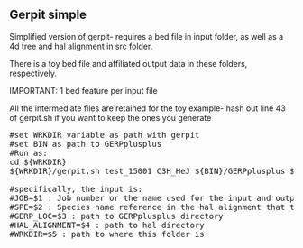 ## Gerpit simple

Simplified version of gerpit- requires a bed file in input folder, as well as a 4d tree and hal alignment in src folder.

There is a toy bed file and affiliated output data in these folders, respectively.

IMPORTANT: 1 bed feature per input file

All the intermediate files are retained for the toy example- hash out line 43 of gerpit.sh if you want to keep the ones you generate
<pre>
#set WRKDIR variable as path with gerpit
#set BIN as path to GERPplusplus
#Run as:
cd ${WRKDIR}
${WRKDIR}/gerpit.sh test_15001 C3H_HeJ ${BIN}/GERPplusplus ${WRKDIR}/src/1509_ca.hal ${WRKDIR}

#specifically, the input is:
#JOB=$1 : Job number or the name used for the input and output files
#SPE=$2 : Species name reference in the hal alignment that the bed is derived from
#GERP_LOC=$3 : path to GERPplusplus directory
#HAL_ALIGNMENT=$4 : path to hal directory
#WRKDIR=$5 : path to where this folder is
</pre>
